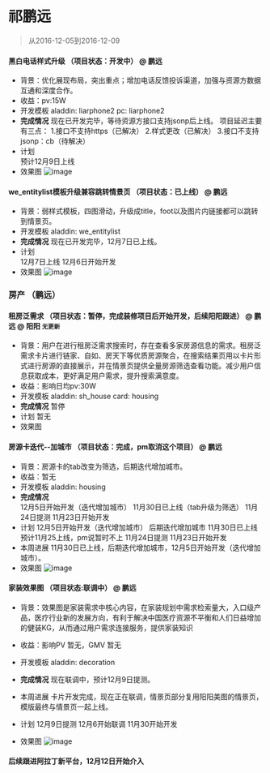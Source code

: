 # 祁鹏远
>从2016-12-05到2016-12-09

#### 黑白电话样式升级 （项目状态：开发中） @ 鹏远 
- 背景：优化展现布局，突出重点；增加电话反馈投诉渠道，加强与资源方数据互通和深度合作。
- 收益：pv:15W
- 开发模板
	aladdin: liarphone2
	pc: liarphone2
- **完成情况**
	现在已开发完毕，等待资源方接口支持jsonp后上线。
	项目延迟主要有三点：
	1.接口不支持https（已解决）
	2.样式更改（已解决）
	3.接口不支持jsonp：cb（待解决）
- 计划	
	预计12月9日上线
- 效果图
	![image](http://gitlab.baidu.com/psfe/ala-weeklyreport/uploads/0110c1e82fb77707fae8e81ca5188ddf/image.png)
 
#### we_entitylist模板升级兼容跳转情景页 （项目状态：已上线） @ 鹏远 
- 背景：弱样式模板，四图滑动，升级成title，foot以及图片内链接都可以跳转到情景页。
- 开发模板
	aladdin: we_entitylist
- **完成情况**
	现在已开发完毕，12月7日已上线。
- 计划	
	12月7日上线
	12月6日开始开发
- 效果图
	![image](http://gitlab.baidu.com/psfe/ala-weeklyreport/uploads/cc13e651ee8f0a545ad6cb7989189b83/image.png)
	
	
### 房产 （鹏远）
#### 租房泛需求 （项目状态：暂停，完成装修项目后开始开发，后续阳阳跟进） @ 鹏远 @ 阳阳  `无更新`
- 背景：用户在进行租房泛需求搜索时，存在查看多家房源信息的需求。租房泛需求卡片进行链家、自如、房天下等优质房源聚合，在搜索结果页用以卡片形式进行房源的直接展示，并在情景页提供全量房源筛选查看功能。减少用户信息获取成本，更好满足用户需求，提升搜索满意度。
- 收益：影响日均pv:30W
- 开发模板
	aladdin: sh_house
	card: housing
- **完成情况**
	暂停
- 计划
	暂无
- 效果图
 
#### 房源卡迭代--加城市 （项目状态：完成，pm取消这个项目）  @ 鹏远
- 背景：房源卡的tab改变为筛选，后期迭代增加城市。
- 收益：暂无
- 开发模板
	aladdin: housing
- **完成情况**	
	12月5日开始开发（迭代增加城市）
	11月30日已上线（tab升级为筛选）
	11月24日提测
	11月23日开始开发
- 计划
	12月5日开始开发（迭代增加城市）
	后期迭代增加城市
	11月30日已上线
	预计11月25上线，pm说暂时不上
	11月24日提测
	11月23日开始开发
- 本周进展
	11月30日已上线，后期迭代增加城市，12月5日开始开发（迭代增加城市）。
- 效果图
![image](http://gitlab.baidu.com/psfe/ala-weeklyreport/uploads/174be965fbbd137a717e6997478432e5/image.png)


#### 家装效果图 （项目状态:联调中）  @ 鹏远
- 背景：效果图是家装需求中核心内容，在家装规划中需求检索量大，入口级产品，医疗行业新的发展方向，有利于解决中国医疗资源不平衡和人们日益增加的健装KG，从而通过用户需求连接服务，提供家装知识
- 收益：影响PV 暂无，GMV 暂无
- 开发模板
	aladdin: decoration
- **完成情况**
	现在联调中，预计12月9日提测。
- 本周进展
	卡片开发完成，现在正在联调，情景页部分复用阳阳美图的情景页，模版最终与情景页一起上线。
 
- 计划
	12月9日提测
    12月6开始联调
	11月30开始开发
 
- 效果图
 	![image](http://gitlab.baidu.com/psfe/ala-weeklyreport/uploads/22b5e406cec17d262eae3e97ce9ad4bc/image.png)
 	
 	
 	
#### 后续跟进阿拉丁新平台，12月12日开始介入
	